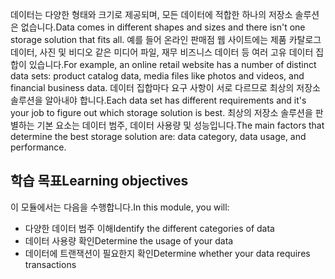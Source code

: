 <span data-ttu-id="4373f-101">데이터는 다양한 형태와 크기로 제공되며, 모든 데이터에 적합한 하나의 저장소 솔루션은 없습니다.</span><span class="sxs-lookup"><span data-stu-id="4373f-101">Data comes in different shapes and sizes and there isn't one storage solution that fits all.</span></span> <span data-ttu-id="4373f-102">예를 들어 온라인 판매점 웹 사이트에는 제품 카탈로그 데이터, 사진 및 비디오 같은 미디어 파일, 재무 비즈니스 데이터 등 여러 고유 데이터 집합이 있습니다.</span><span class="sxs-lookup"><span data-stu-id="4373f-102">For example, an online retail website has a number of distinct data sets: product catalog data, media files like photos and videos, and financial business data.</span></span> <span data-ttu-id="4373f-103">데이터 집합마다 요구 사항이 서로 다르므로 최상의 저장소 솔루션을 알아내야 합니다.</span><span class="sxs-lookup"><span data-stu-id="4373f-103">Each data set has different requirements and it's your job to figure out which storage solution is best.</span></span> <span data-ttu-id="4373f-104">최상의 저장소 솔루션을 판별하는 기본 요소는 데이터 범주, 데이터 사용량 및 성능입니다.</span><span class="sxs-lookup"><span data-stu-id="4373f-104">The main factors that determine the best storage solution are: data category, data usage, and performance.</span></span>

## <a name="learning-objectives"></a><span data-ttu-id="4373f-105">학습 목표</span><span class="sxs-lookup"><span data-stu-id="4373f-105">Learning objectives</span></span>
<span data-ttu-id="4373f-106">이 모듈에서는 다음을 수행합니다.</span><span class="sxs-lookup"><span data-stu-id="4373f-106">In this module, you will:</span></span>

- <span data-ttu-id="4373f-107">다양한 데이터 범주 이해</span><span class="sxs-lookup"><span data-stu-id="4373f-107">Identify the different categories of data</span></span>
- <span data-ttu-id="4373f-108">데이터 사용량 확인</span><span class="sxs-lookup"><span data-stu-id="4373f-108">Determine the usage of your data</span></span>
- <span data-ttu-id="4373f-109">데이터에 트랜잭션이 필요한지 확인</span><span class="sxs-lookup"><span data-stu-id="4373f-109">Determine whether your data requires transactions</span></span> 
